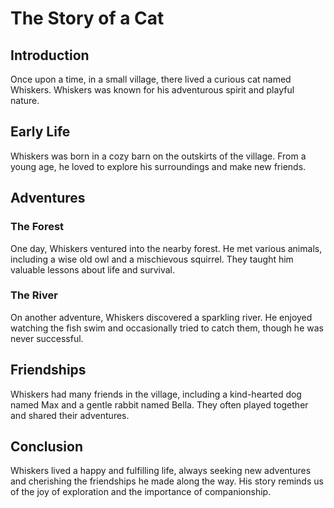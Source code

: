 # The Story of a Cat
 
## Introduction
Once upon a time, in a small village, there lived a curious cat named Whiskers. Whiskers was known for his adventurous spirit and playful nature.
 
## Early Life
Whiskers was born in a cozy barn on the outskirts of the village. From a young age, he loved to explore his surroundings and make new friends.
 
## Adventures
### The Forest
One day, Whiskers ventured into the nearby forest. He met various animals, including a wise old owl and a mischievous squirrel. They taught him valuable lessons about life and survival.
 
### The River
On another adventure, Whiskers discovered a sparkling river. He enjoyed watching the fish swim and occasionally tried to catch them, though he was never successful.
 
## Friendships
Whiskers had many friends in the village, including a kind-hearted dog named Max and a gentle rabbit named Bella. They often played together and shared their adventures.
 
## Conclusion
Whiskers lived a happy and fulfilling life, always seeking new adventures and cherishing the friendships he made along the way. His story reminds us of the joy of exploration and the importance of companionship.